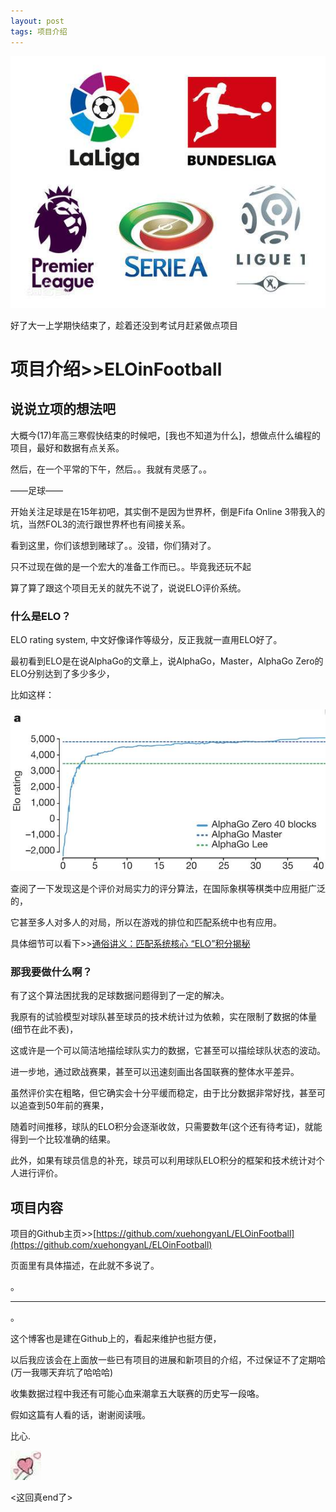 ```yaml
---
layout: post
tags: 项目介绍
---
```


[![五大联赛](/images/00001.jpg)](https://github.com/xuehongyanL/ELOinFootball)

好了大一上学期快结束了，趁着还没到考试月赶紧做点项目

<!--more-->

# 项目介绍>>ELOinFootball

## 说说立项的想法吧

大概今(17)年高三寒假快结束的时候吧，[我也不知道为什么]，想做点什么编程的项目，最好和数据有点关系。

然后，在一个平常的下午，然后。。我就有灵感了。。

——足球——

开始关注足球是在15年初吧，其实倒不是因为世界杯，倒是Fifa Online 3带我入的坑，当然FOL3的流行跟世界杯也有间接关系。

看到这里，你们该想到赌球了。。没错，你们猜对了。

只不过现在做的是一个宏大的准备工作而已。。毕竟我还玩不起

算了算了跟这个项目无关的就先不说了，说说ELO评价系统。

### 什么是ELO？

ELO rating system, 中文好像译作等级分，反正我就一直用ELO好了。

最初看到ELO是在说AlphaGo的文章上，说AlphaGo，Master，AlphaGo Zero的ELO分别达到了多少多少，

比如这样：

![AlphaGo's ELO](/images/00002.jpg)

查阅了一下发现这是个评价对局实力的评分算法，在国际象棋等棋类中应用挺广泛的，

它甚至多人对多人的对局，所以在游戏的排位和匹配系统中也有应用。

具体细节可以看下>>[通俗讲义：匹配系统核心 “ELO”积分揭秘](https://zhuanlan.zhihu.com/p/28190267)

### 那我要做什么啊？

有了这个算法困扰我的足球数据问题得到了一定的解决。

我原有的试验模型对球队甚至球员的技术统计过为依赖，实在限制了数据的体量(细节在此不表)，

这或许是一个可以简洁地描绘球队实力的数据，它甚至可以描绘球队状态的波动。

进一步地，通过欧战赛果，甚至可以迅速刻画出各国联赛的整体水平差异。

虽然评价实在粗略，但它确实会十分平缓而稳定，由于比分数据非常好找，甚至可以追查到50年前的赛果，

随着时间推移，球队的ELO积分会逐渐收敛，只需要数年(这个还有待考证)，就能得到一个比较准确的结果。

此外，如果有球员信息的补充，球员可以利用球队ELO积分的框架和技术统计对个人进行评价。

## 项目内容

项目的Github主页>>[https://github.com/xuehongyanL/ELOinFootball](https://github.com/xuehongyanL/ELOinFootball)

页面里有具体描述，在此就不多说了。

。

<end>

***

。

这个博客也是建在Github上的，看起来维护也挺方便，

以后我应该会在上面放一些已有项目的进展和新项目的介绍，不过保证不了定期哈(万一我哪天弃坑了哈哈哈)

收集数据过程中我还有可能心血来潮拿五大联赛的历史写一段咯。

假如这篇有人看的话，谢谢阅读哦。

比心.

![比心](/images/bixin.jpg)

<这回真end了>
